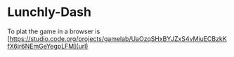 # Lunchly-Dash

To plat the game in a browser is [https://studio.code.org/projects/gamelab/UaOzqSHxBYJZxS4vMiuECBzkKfX6jr6NEmGeYegpLFM](url)
